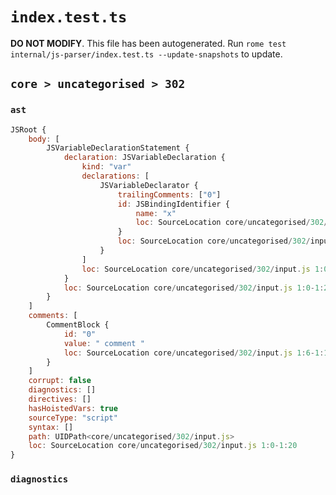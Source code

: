 # `index.test.ts`

**DO NOT MODIFY**. This file has been autogenerated. Run `rome test internal/js-parser/index.test.ts --update-snapshots` to update.

## `core > uncategorised > 302`

### `ast`

```javascript
JSRoot {
	body: [
		JSVariableDeclarationStatement {
			declaration: JSVariableDeclaration {
				kind: "var"
				declarations: [
					JSVariableDeclarator {
						trailingComments: ["0"]
						id: JSBindingIdentifier {
							name: "x"
							loc: SourceLocation core/uncategorised/302/input.js 1:4-1:5 (x)
						}
						loc: SourceLocation core/uncategorised/302/input.js 1:4-1:5
					}
				]
				loc: SourceLocation core/uncategorised/302/input.js 1:0-1:20
			}
			loc: SourceLocation core/uncategorised/302/input.js 1:0-1:20
		}
	]
	comments: [
		CommentBlock {
			id: "0"
			value: " comment "
			loc: SourceLocation core/uncategorised/302/input.js 1:6-1:19
		}
	]
	corrupt: false
	diagnostics: []
	directives: []
	hasHoistedVars: true
	sourceType: "script"
	syntax: []
	path: UIDPath<core/uncategorised/302/input.js>
	loc: SourceLocation core/uncategorised/302/input.js 1:0-1:20
}
```

### `diagnostics`

```

```
